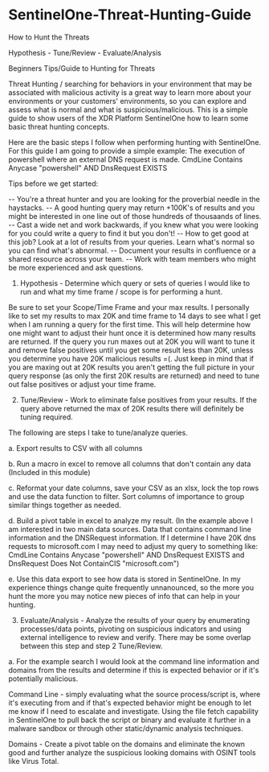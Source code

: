 # SentinelOne-Threat-Hunting-Guide
How to Hunt the Threats

Hypothesis - Tune/Review - Evaluate/Analysis

Beginners Tips/Guide to Hunting for Threats

Threat Hunting / searching for behaviors in your environment that may be associated with malicious activity is a great way to learn more about your environments or your customers' environments, so you can explore and assess what is normal and what is suspicious/malicious. This is a simple guide to show users of the XDR Platform SentinelOne how to learn some basic threat hunting concepts.

Here are the basic steps I follow when performing hunting with SentinelOne. For this guide I am going to provide a simple example: The execution of powershell where an external DNS request is made. CmdLine Contains Anycase "powershell" AND DnsRequest EXISTS

Tips before we get started:

-- You're a threat hunter and you are looking for the proverbial needle in the haystacks. 
-- A good hunting query may return +100K's of results and you might be interested in one line out of those hundreds of thousaands of lines. 
-- Cast a wide net and work backwards, if you knew what you were looking for you could write a query to find it but you don't!
-- How to get good at this job? Look at a lot of results from your queries. Learn what's normal so you can find what's abnormal.
      -- Document your results in confluence or a shared resource across your team. 
      -- Work with team members who might be more experienced and ask questions.


1. Hypothesis - Determine which query or sets of queries I would like to run and what my time frame / scope is for performing a hunt.

Be sure to set your Scope/Time Frame and your max results. I personally like to set my results to max 20K and time frame to 14 days to see what I get when I am running a query for the first time. This will help determine how one might want to adjust their hunt once it is determined how many results are returned. If the query you run maxes out at 20K you will want to tune it and remove false positives until you get some result less than 20K, unless you determine you have 20K malicious results =(. Just keep in mind that if you are maxing out at 20K results you aren't getting the full picture in your query response (as only the first 20K results are returned) and need to tune out false positives or adjust your time frame. 


2. Tune/Review - Work to eliminate false positives from your results. If the query above returned the max of 20K results there will definitely be tuning required.

The following are steps I take to tune/analyze queries.

a. Export results to CSV with all columns 

b. Run a macro in excel to remove all columns that don't contain any data (Included in this module) 

c. Reformat your date columns, save your CSV as an xlsx, lock the top rows and use the data function to filter. Sort columns of importance to group similar things together as needed. 

d. Build a pivot table in excel to analyze my result. (In the example above I am interested in two main data sources. Data that contains command line information and the DNSRequest information. If I determine I have 20K dns requests to microsoft.com I may need to adjust my query to something like: CmdLine Contains Anycase "powershell" AND DnsRequest EXISTS and DnsRequest Does Not ContainCIS "microsoft.com") 

e. Use this data export to see how data is stored in SentinelOne. In my experience things change quite frequently unnanounced, so the more you hunt the more you may notice new pieces of info that can help in your hunting.



3. Evaluate/Analysis - Analyze the results of your query by enumerating processes/data points, pivoting on suspicious indicators and using external intelligence to review and verify. There may be some overlap between this step and step 2 Tune/Review. 

a. For the example search I would look at the command line information and domains from the results and determine if this is expected behavior or if it's potentially malicious.

Command Line - simply evaluating what the source process/script is, where it's executing from and if that's expected behavior might be enough to let me know if I need to escalate and investigate. Using the file fetch capability in SentinelOne to pull back the script or binary and evaluate it further in a malware sandbox or through other static/dynamic analysis techniques.

Domains - Create a pivot table on the domains and eliminate the known good and further analyze the suspicious looking domains with OSINT tools like Virus Total.

                                          
                                          
  
  
 

 
 


